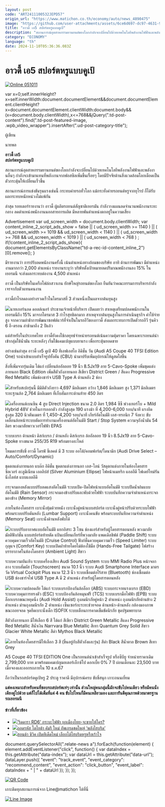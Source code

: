 ```yaml
---
layout: post
code: "ART2411100532JEPD57"
origin_url: "https://www.matichon.co.th/economy/auto/news_4890475"
image: "https://github.com/user-attachments/assets/6ce6d697-dc97-4631-9c01-598f88843136"
title: "อาวดี้ เอ5 สปอร์ตหรูแบบคูเป้"
description: "สถานการณ์อุตสาหกรรมยานยนต์ของโลกกำลังจะเปลี่ยนไปด้วยเทคโนโลยีพลังงานไฟฟ้าและพลังงานอื่นๆ กำลังจะเข้ามาแทนที่พลังงานจากฟอสซิลเพิ่มขึ้นเรื่อยๆ"
category: "ECONOMY"
language: "th"
date: 2024-11-10T05:36:36.083Z
---
```


# อาวดี้ เอ5 สปอร์ตหรูแบบคูเป้

[![](https://www.matichon.co.th/wp-content/uploads/2024/11/Online-051011.jpg "Online 051011")](https://www.matichon.co.th/wp-content/uploads/2024/11/Online-051011.jpg)

var x=0;self.innerHeight?x=self.innerWidth:document.documentElement&&document.documentElement.clientHeight?x=document.documentElement.clientWidth:document.body&&(x=document.body.clientWidth),x<=768&&jQuery(".td-post-content").find(".td-post-featured-image, .wpb\_video\_wrapper").insertAfter(".ud-post-category-title");

ผู้เขียน

นายพล

**อาวดี้ เอ5  
สปอร์ตหรูแบบคูเป้**

สถานการณ์อุตสาหกรรมยานยนต์ของโลกกำลังจะเปลี่ยนไปด้วยเทคโนโลยีพลังงานไฟฟ้าและพลังงานอื่นๆ กำลังจะเข้ามาแทนที่พลังงานจากฟอสซิลเพิ่มขึ้นเรื่อยๆ โดยมีปัจจัยด้านสิ่งแวดล้อมโลกเดือดเป็นตัวกระตุ้นให้เปลี่ยนเร็วขึ้น

สถานการณ์การแข่งขันรุนแรงเช่นนี้ กระทบค่ายรถทั่วโลก แม้กระทั่งค่ายรถยนต์หรูจากยุโรป ก็ได้รับผลกระทบหนักหน่วงไม่แพ้กัน

ล่าสุด รอยเตอร์รายงานว่า อาวดี้ ผู้ผลิตรถยนต์สัญชาติเยอรมัน กำลังวางแผนลดจำนวนพนักงานระยะกลาง ลดตำแหน่งพนักงานนอกสายการผลิต มีหลายพันตำแหน่งตกอยู่ในความเสี่ยง

Advertisement var ud\_screen\_width = document.body.clientWidth; var content\_inline\_2\_script\_ads\_show = false || ( ud\_screen\_width >= 1140 ) || ( ud\_screen\_width >= 1019 && ud\_screen\_width < 1140 ) || ( ud\_screen\_width >= 768 && ud\_screen\_width < 1019 ) || ( ud\_screen\_width < 768 ) ; if(!content\_inline\_2\_script\_ads\_show){ document.getElementsByClassName("td-a-rec-id-content\_inline\_2")\[0\].remove(); }

มีรายงานว่า การปรับลดพนักงานครั้งนี้ เน้นตำแหน่งทางอ้อมของบริษัท อาทิ ด้านการพัฒนา มีตำแหน่งงานมากกว่า 2,000 ตำแหน่ง รายงานระบุว่า บริษัทตั้งเป้าหมายลดปริมาณพนักงานลง 15% ในเยอรมนี จะส่งผลกระทบต่องาน 4,500 ตำแหน่ง

อาวดี้ เป็นบริษัทในเครือโฟล์กสวาเกน ยักษ์ใหญ่รถยนต์ของโลก ยืนยันว่าคณะกรรมการบริหารกำลังเจรจากับตัวแทนคนงาน

อาวดี้กำไรลดลงอย่างรวดเร็วในไตรมาสที่ 3 ส่วนหนึ่งเป็นผลจากต้นทุนสูง

![](https://www.matichon.co.th/wp-content/uploads/2024/11/รถหลัก9-ได.png)นายเกอร์นอด ดอลล์เนอร์ ประธานเจ้าหน้าที่บริหาร เปิดเผยว่า สาเหตุเตรียมปลดพนักงานในเยอรมนีถึง 15% มาจากไตรมาส 3 กำไรสุทธิตกมาก สาเหตุจากต้นทุนสูงในการดำเนินธุรกิจ ค่าใช้จ่ายสูง จากความล่าช้าการพัฒนาซอฟต์แวร์ที่จําเป็นในรถอีวีของอาวดี้ ส่งผลกระทบการเปิดตัวรถอีวี รุ่นคิว 6 อี-ตรอน ล่าช้ามาถึง 2 ปีแล้ว

แต่สำหรับในประเทศไทย อาวดี้ยังคงใช้กลยุทธ์จำหน่ายรถยนต์เน้นความคุ้มราคา โดยเฉพาะรถยนต์นำเข้ากลุ่มใช้น้ำมัน ระยะหลังๆ เริ่มใช้แคมเปญแบบยาแรง เพื่อกระตุ้นยอดขาย

อย่างเช่นล่าสุด อาวดี้ เอ5 คูเป้ 40 ทีเอฟเอสไอ อิดิชั่น วัน (Audi A5 Coupe 40 TFSI Edition One) รถนำเข้าแบบสำเร็จรูปทั้งคัน (CBU) นำมาปรับเพิ่มอุปกรณ์ให้ดูสดใสขึ้น

สิ่งที่เพิ่มจากรุ่นเดิม ได้แก่ เปลี่ยนล้ออัลลอย 19 นิ้ว 8.5Jx19 ลาย 5-Cavo-Spoke เพิ่มชุดแต่งภายนอก Black Edition เพิ่มสีตัวถังภายนอก สีเขียว District Green / สีแดง Progressive Red Metallic เพิ่มช่องชาร์จ USB Type A ด้านหลัง 2 ช่อง

![](https://www.matichon.co.th/wp-content/uploads/2024/11/รถหลัก7.jpg)สำหรับสเปกรุ่นนี้ มีมิติตัวถังยาว 4,697 มิลลิเมตร กว้าง 1,846 มิลลิเมตร สูง 1,371 มิลลิเมตร ระยะฐานล้อ 2,764 มิลลิเมตร ที่เก็บสัมภาระด้านท้าย 450 ลิตร

![](https://www.matichon.co.th/wp-content/uploads/2024/11/รถหลัก1.jpg)เครื่องยนต์เบนซิน 4 สูบ Direct Injection ขนาด 2.0 ลิตร 1,984 ซีซี พ่วงเทอร์โบ + Mild Hybrid 48V ช่วยในการออกตัว กำลังสูงสุด 190 แรงม้า ที่ 4,200-6,000 รอบ/นาที แรงบิดสูงสุด 320 นิวตันเมตร ที่ 1,450-4,200 รอบ/นาที เกียร์อัตโนมัติ เอส-ทรอนิก 7 จังหวะ ขับเคลื่อนล้อหน้าระบบตัดการทำงานเครื่องยนต์อัตโนมัติ Start / Stop System ความจุถังน้ำมัน 54 ลิตร พวงมาลัยพาวเวอร์ไฟฟ้า EPAS

ระบบเบรก ด้านหน้า ดิสก์เบรก / ด้านหลัง ดิสก์เบรก ล้ออัลลอย 19 นิ้ว 8.5Jx19 ลาย 5-Cavo-Spoke ยางขนาด 255/35 R19 พร้อมยางอะไหล่

โหมดการขับขี่ อาวดี้ ไดรฟ์ ซีเลคต์ มี 3 ระบบ ออโต้/คอมฟอร์ต/ไดนามิก (Audi Drive Select – Auto/Comfort/Dynamic)

ชุดตกแต่งภายนอก แบล๊ก อิดิชั่น ชุดตกแต่งภายนอก เอส-ไลน์ วัสดุตกแต่งภายในห้องโดยสาร ซิลเวอร์ อะลูมิเนียม เอลลิปส์ (Silver Aluminium Ellipse) ไฟหน้าแมทริก แอลอีดี ไฟเดย์ไทม์รันนิ่งไลท์ส แบบแอลอีดี

กระจกมองหลังแบบปรับลดแสงอัตโนมัติ ระบบเปิด-ปิดไฟหน้าแบบอัตโนมัติ ระบบปัดน้ำฝนแบบอัตโนมัติ (Rain Sensor) กระจกมองข้างปรับและพับด้วยไฟฟ้า ระบบบันทึกความจำตำแหน่งกระจกมองข้าง (Memory Mirror)

ภายในห้องโดยสาร เบาะนั่งหุ้มด้วยหนัง เบาะนั่งคู่หน้าแบบสปอร์ต เบาะนั่งคู่หน้าปรับด้วยระบบไฟฟ้า พร้อมระบบปรับดันหลัง (Lumbar Support) เบาะนั่งคนขับ พร้อมระบบบันทึกความจำตำแหน่ง (Memory Seat) เบาะนั่งด้านหลังพับได้

![](https://www.matichon.co.th/wp-content/uploads/2024/11/รถหลัก4.jpg)ระบบปรับอากาศแบบอัตโนมัติ แยกอิสระ 3 โซน ช่องแอร์สำหรับผู้โดยสารตอนหลัง พวงมาลัย มัลติฟังก์ชั่น แบบสปอร์ตท้ายตัด แป้นเปลี่ยนเกียร์ที่พวงมาลัย แพดเดิลชิฟต์ (Paddle Shift) ระบบควบคุมความเร็วอัตโนมัติ (Cruise Control) ฟังก์ชั่นควบคุมความเร็ว (Speed Limiter) ระบบกุญแจ (Comfort Key) ระบบเปิดฝาท้ายโดยไม่ต้องใช้มือ (Hands-Free Tailgate) ไฟสร้างบรรยากาศในห้องโดยสาร (Ambient Light) สีขาว

ระบบความบันเทิง ระบบเครื่องเสียง Audi Sound System ระบบ MMI Radio Plus หน้าจอกลาง ระบบสัมผัส (Touchscreen) ขนาด 10.1 นิ้ว ระบบ Audi Smartphone Interface มาตรวัด Virtual Cockpit Plus ขนาด 12.3 นิ้ว ระบบเชื่อมต่อไร้สาย (Bluetooth) ช่องเชื่อมต่อ USB ช่องชาร์จไฟ USB Type A มี 2 ตำแหน่ง สำหรับผู้โดยสารตอนหลัง

![](https://www.matichon.co.th/wp-content/uploads/2024/11/รถหลัก3.jpg)ระบบความปลอดภัย ได้แก่ ระบบเบรกป้องกันล้อล็อก (ABS) ระบบกระจายแรงเบรก (EBD) ระบบควบคุมการทรงตัว (ESC) ระบบป้องกันล้อหมุนฟรี (TCS) ระบบเบรกมือไฟฟ้า (EPB) ระบบล็อกเบรกขณะหยุดนิ่ง (Audi Hold Assist) ถุงลมนิรภัยคู่หน้า 2 ตำแหน่ง ถุงลมนิรภัยด้านข้าง 2 ตำแหน่ง ม่านถุงลมนิรภัย 2 ตำแหน่ง เซ็นเซอร์กะระยะช่วยจอด ด้านหน้า-ด้านหลัง กล้องมองภาพขณะถอยจอด จุดยึดเบาะนั่งเด็ก ISOFIX ระบบเตือนการคาดเข็มขัดนิรภัย ชุดปฐมพยาบาล

สีตัวถังภายนอก มีให้เลือก 6 สี ได้แก่ สีเขียว District Green Metallic สีแดง Progressive Red Metallic สีน้ำเงิน Narrvara Blue Metallic สีเทา Quantum Grey Solid สีขาว Glacier White Metallic สีดำ Mythos Black Metallic

![](https://www.matichon.co.th/wp-content/uploads/2024/11/รถหลัก11.jpg)ภายในห้องโดยสารมีให้เลือก 3 สี (ขึ้นอยู่กับสีตัวถังและรุ่น) สีดำ Black สีน้ำตาล Brown สีเทา Grey

A5 Coupe 40 TFSI EDITION One เป็นรถยนต์นำเข้าสำเร็จรูป หรือซีบียู จำหน่ายราคาเดิม 2,799,000 บาท มาพร้อมแคมเปญมอเตอร์เอ็กซ์โป ดอกเบี้ย 0% 7 ปี ผ่อนเดือนละ 23,500 บาท เมื่อจองและออกรถภายใน 10 ธ.ค.67

ถือว่าเป็นรถสปอร์ตคูเป้หรู 2 ประตู ราคาดี มีอุปกรณ์ครบ ขับขี่สนุก เกาะถนนเยี่ยม

**แต่คงเหมาะสำหรับคนที่ชอบรถสปอร์ตเท่ๆ เท่านั้น ส่วนใหญ่คนกลุ่มนี้มักจะขับไปคนเดียว หรือมีคนนั่งเคียงคู่ไปด้วย แต่ก็ไปได้เต็มที่แค่ 4 คน ขับไปไหนก็มีคนเหลียวมอง และการันตีคุณภาพด้วยมาตรฐานรถเยอรมนี**

#### ข่าวที่เกี่ยวข้อง

*   [![](https://www.matichon.co.th/wp-content/uploads/2024/10/3-Online.jpg)‘ริดดารา RD6’ กระบะไฟฟ้า บุกเมืองไทย-จะขายให้ใคร?](https://www.matichon.co.th/economy/auto/news_4875840)
*   [![](https://www.matichon.co.th/wp-content/uploads/2024/10/01.Online.jpg)ถอดรหัส โตโยต้า คัมรี ใหม่ อัพเกรดชุดใหญ่ ‘พลังไฮบริด’](https://www.matichon.co.th/economy/auto/news_4865022)
*   [![](https://www.matichon.co.th/wp-content/uploads/2024/10/01-ON.jpg)ฮอนด้า ซิวิค เปิดทีเด็ดใหม่ เลือกได้ไฮบริดหรูหรือเร้าใจ](https://www.matichon.co.th/economy/news_4827177)

document.querySelectorAll(".relate-news a").forEach(function(element) { element.addEventListener("click", function() { var dataIndex = this.getAttribute("data-index"); var dataUrl = this.getAttribute("data-url"); dataLayer.push({ "event": "track\_event", "event\_category": "recommend\_content", "event\_action": "click\_button", "event\_label": dataIndex + " | " + dataUrl }); }); });

[![QR Code](https://www.matichon.co.th/wp-content/uploads/2023/07/wob1371z.jpg)](https://lin.ee/ht0nDxX)

เกาะติดทุกสถานการณ์จาก Line@matichon ได้ที่นี่

[![Line Image](https://www.matichon.co.th/wp-content/uploads/2023/07/th.png)](https://lin.ee/ht0nDxX)